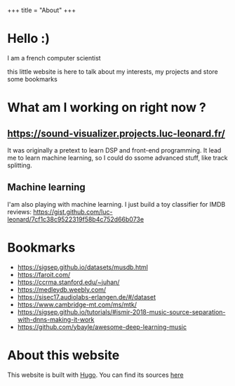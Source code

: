 +++
title = "About"
+++

# Hello :)

I am a french computer scientist

this little website is here to talk about my interests, my projects and store some bookmarks


# What am I working on right now ?

## https://sound-visualizer.projects.luc-leonard.fr/ 


It was originally a pretext to learn DSP and front-end programming.
It lead me to learn machine learning, so I could do ssome advanced stuff, like track splitting.

## Machine learning
I'am also playing with machine learning. I just build a toy classifier for IMDB reviews:
https://gist.github.com/luc-leonard/7cf1c38c9522319f58b4c752d66b073e


# Bookmarks

* https://sigsep.github.io/datasets/musdb.html
* https://faroit.com/
* https://ccrma.stanford.edu/~juhan/
* https://medleydb.weebly.com/
* https://sisec17.audiolabs-erlangen.de/#/dataset
* https://www.cambridge-mt.com/ms/mtk/
* https://sigsep.github.io/tutorials/#ismir-2018-music-source-separation-with-dnns-making-it-work
* https://github.com/ybayle/awesome-deep-learning-music



# About this website

This website is built with [Hugo](https://gohugo.io/).
You can find its sources [here](https://github.com/luc-leonard/homepage)